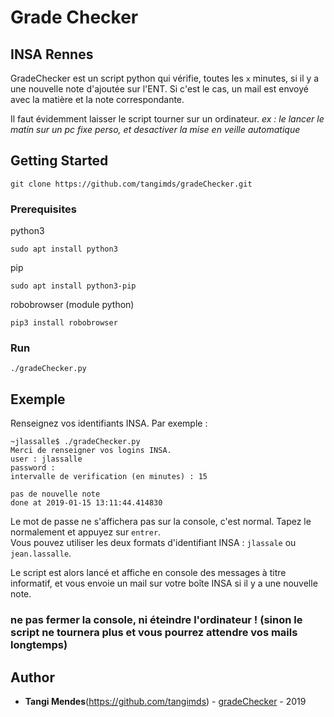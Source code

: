 # Grade Checker
## INSA Rennes
GradeChecker est un script python qui vérifie, toutes les `x` minutes, si il y a une nouvelle note d'ajoutée sur l'ENT. Si c'est le cas, un mail est envoyé avec la matière et la note correspondante. 

Il faut évidemment laisser le script tourner sur un ordinateur.
*ex : le lancer le matin sur un pc fixe perso, et desactiver la mise en veille automatique*

## Getting Started

```
git clone https://github.com/tangimds/gradeChecker.git
```

### Prerequisites

python3
```
sudo apt install python3
```
pip
```
sudo apt install python3-pip
```

robobrowser (module python)
```
pip3 install robobrowser
```

### Run
```
./gradeChecker.py
```
## Exemple
Renseignez vos identifiants INSA. Par exemple :
```
~jlassalle$ ./gradeChecker.py
Merci de renseigner vos logins INSA.
user : jlassalle
password :
intervalle de verification (en minutes) : 15

pas de nouvelle note
done at 2019-01-15 13:11:44.414830

```

Le mot de passe ne s'affichera pas sur la console, c'est normal.
Tapez le normalement et appuyez sur `entrer`.  
Vous pouvez utiliser les deux formats d'identifiant INSA : `jlassale` ou `jean.lassalle`.

Le script est alors lancé et affiche en console des messages à titre informatif, et vous envoie un mail sur votre boîte INSA si il y a une nouvelle note.

### ne pas fermer la console, ni éteindre l'ordinateur ! (sinon le script ne tournera plus et vous pourrez attendre vos mails longtemps)




## Author

* **Tangi Mendes**(https://github.com/tangimds) - [gradeChecker](https://github.com/tangimds/gradeChecker) - 2019